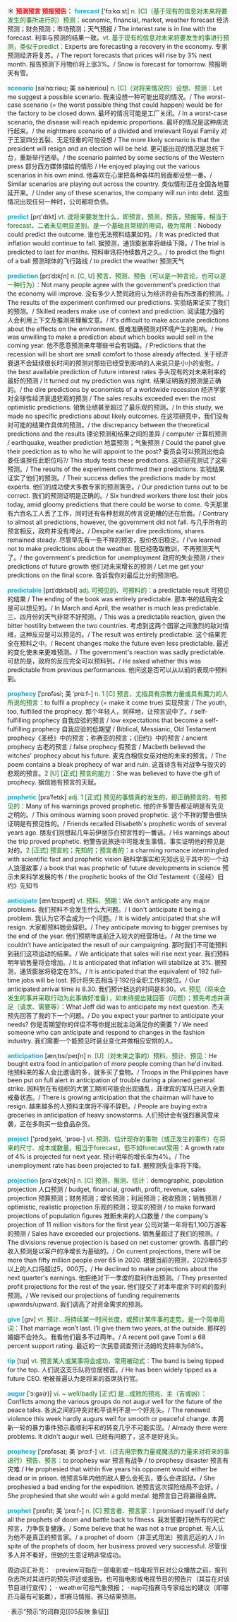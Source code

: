 ☀ <font color="red">**预测预言 预报预告：**</font>
<font color="sky blue">**forecast**</font> ['fɔ:kɑːst] 
<font color="rgb(227, 108, 9)">n. [C]（基于现有的信息对未来将要发生的事所进行的）预测：</font>economic, financial, market, weather forecast 经济预测；财务预测；市场预测；天气预报 / The interest rate is in line with the forecast. 利率与预测的结果一致。<font color="rgb(227, 108, 9)">vt. 基于现有的信息对未来将要发生的事进行预测，类似于predict：</font>Experts are forecasting a recovery in the economy. 专家预测经济将复苏。/ The report forecasts that prices will rise by 3% next month. 报告预测下月物价将上涨3%。/ Snow is forecast for tomorrow. 预报明天有雪。
           
<font color="sky blue">**scenario**</font> [səˈnɑ:riəʊ; 美 səˈnærioʊ]
<font color="rgb(227, 108, 9)">n. [C]（对将来情况的）设想、预测：</font>Let me suggest a possible scenario. 我来设想一种可能出现的情况。/ The worst-case scenario (= the worst possible thing that could happen) would be for the factory to be closed down. 最坏的情况可能是工厂关闭。/ In a worst-case scenario, the disease will reach epidemic proportions. 最坏的情况是这种病流行起来。/ the nightmare scenario of a divided and irrelevant Royal Family 对于王室四分五裂、无足轻重的可怕设想 / The more likely scenario is that the president will resign and an election will be held. 更可能出现的情况是总统下台，重新举行选举。/ the scenario painted by some sections of the Western press 部分西方媒体描绘的情形 / He enjoyed playing out the various scenarios in his own mind. 他喜欢在心里把各种各样的局面都设想一番。/ Similar scenarios are playing out across the country. 类似情形正在全国各地蔓延开来。/ Under any of these scenarios, the company will run into debt. 这些情况出现任何一种时，公司都将负债。

<font color="sky blue">**predict**</font> [prɪ'dɪkt] 
<font color="rgb(227, 108, 9)">vt. 说将来要发生什么，即预言，预测，预告，预报等，相当于forecast，二者未见明显差别。是一个基础且常规的用词，极为常用：</font>Nobody could predict the outcome. 谁也无法预料结果如何。/ It was predicted that inflation would continue to fall. 据预测，通货膨胀率将继续下降。/ The trial is predicted to last for months. 预料审讯将持续数月之久。/ to predict the flight of a ball 预测球体的飞行路线 / to predict the weather 预测天气
           
<font color="sky blue">**prediction**</font> [prɪˈdɪkʃn]
<font color="rgb(227, 108, 9)">n. [C, U] 预言、预测、预告（可以是一种言论，也可以是一种行为）：</font>Not many people agree with the government's prediction that the economy will improve. 没有多少人赞同政府认为经济将会有所改善的预测。/ The results of the experiment confirmed our predictions. 实验结果证实了我们的预测。/ Skilled readers make use of context and prediction. 阅读能力强的人会利用上下文及推测来理解文意。/ It's difficult to make accurate predictions about the effects on the environment. 很难准确预测对环境产生的影响。/ He was unwilling to make a prediction about which books would sell in the coming year. 他不愿意预测来年哪些书会有销路。/ Predictions that the recession will be short are small comfort to those already affected. 关于经济衰退不会延续很长时间的预测对那些已经受到影响的人来说只是小小的安慰。/ the best available prediction of future interest rates 手头现有的对未来利率的最好的预测 / It turned out my prediction was right. 结果证明我的预测是正确的。/ the dire predictions by economists of a worldwide recession 经济学家对全球性经济衰退悲观的预测 / The sales results exceeded even the most optimistic predictions. 销售业绩甚至超过了最乐观的预测。/ In this study, we made no specific predictions about likely outcomes. 在这项研究中，我们没有对可能的结果作具体的预测。/ the discrepancy between the theoretical predictions and the results 理论预测和结果之间的差异 / computer 计算机预测 / earthquake, weather prediction 地震预测；气象预测 / Could the panel give their prediction as to who he will appoint to the post? 委员会可以预测出他会委任谁担任此职位吗?/ This study tests these predictions. 这项研究测试了这些预测。/ The results of the experiment confirmed their predictions. 实验结果证实了他们的预测。/ Their success defies the predictions made by most experts. 他们的成功使大多数专家的预测落空。/ Our prediction turns out to be correct. 我们的预测证明是正确的。/ Six hundred workers there lost their jobs today, amid gloomy predictions that there could be worse to come. 今天那里有六百名工人丢了工作，同时还有各种悲观的传言说更糟的还在后面。/ Contrary to almost all predictions, however, the government did not fall. 与几乎所有的预言相反，政府并没有垮台。/ Despite earlier dire predictions, shares remained steady. 尽管早先有一些不祥的预言，股价依旧稳定。/ I've learned not to make predictions about the weather. 我已经吸取教训，不再预测天气了。/ the government's prediction for unemployment 政府的失业预测 / their predictions of future growth 他们对未来增长的预测 / Let me get your predictions on the final score. 告诉我你对最后比分的预测吧。                      

<font color="sky blue">**predictable**</font> [prɪˈdɪktəbl]
<font color="rgb(227, 108, 9)">adj. 可预见的、可预料的：</font>a predictable result 可预见的结果 / The ending of the book was entirely predictable. 那本书的结局完全是可以想见的。/ In March and April, the weather is much less predictable. 三、四月份的天气非常不好预测。/ This was a predictable reaction, given the bitter hostility between the two countries. 考虑到这两个国家之间激烈的敌对情绪，这种反应是可以预见的。/ The result was entirely predictable. 这个结果完全在预料之中。/ Recent changes make the future even less predictable. 最近的变化使未来更难预测。/ The government's reaction was sadly predictable. 可悲的是，政府的反应完全可以预料到。/ He asked whether this was predictable from previous performances. 他问这是否可以从以前的表现中预料到。
           
<font color="sky blue">**prophecy**</font> [ˈprɒfəsi; 美 ˈprɑ:f-]
<font color="rgb(227, 108, 9)">n. 1 [C] 预言，尤指具有宗教力量或具有魔力的人所说的预言：</font>to fulfil a prophecy (= make it come true) 实现预言 / The youth, too, fulfilled the prophecy. 那个年轻人，同样地，让预言说中了。/ self-fulfilling prophecy 自我应验的预言 / low expectations that become a self-fulfilling prophecy 自我应验的低期望 / Biblical, Messianic, Old Testament prophecy《圣经》中的预言；弥赛亚的预言；《旧约》中的预言 / ancient prophecy 古老的预言 / false prophecy 假预言 / Macbeth believed the witches' prophecy about his future. 麦克白相信女巫对他的未来的预言。/ The poem contains a bleak prophecy of war and ruin. 这首诗含有对战争与毁灭的悲观的预言。<font color="rgb(227, 108, 9)">2 [U] [正式] 预言的能力：</font>She was believed to have the gift of prophecy. 据信她有预言的天赋。
           
<font color="sky blue">**prophetic**</font> [prəˈfetɪk]
<font color="rgb(227, 108, 9)">adj. 1 [正式] 预见的事情真的发生的，即正确预言的、有预见的：</font>Many of his warnings proved prophetic. 他的许多警告都证明是有先见之明的。/ This ominous warning soon proved prophetic. 这个不祥的警告很快证明是有预见性的。/ Friends recalled Elisabeth's prophetic words of several years ago. 朋友们回想起几年前伊丽莎白预言性的一番话。/ His warnings about the trip proved prophetic. 他警告说旅途中可能发生事情，事实证明他的预见是对的。<font color="rgb(227, 108, 9)">2 [正式] 预言的；先知的；预言者的：</font>a charming romance intermingled with scientific fact and prophetic vision 融科学事实和先知远见于其中的一个动人浪漫故事 / a book that was prophetic of future developments in science 预示未来科学发展的书 / the prophetic books of the Old Testament《〈圣经〉旧约》先知书

<font color="sky blue">**anticipate**</font> [ænˈtɪsɪpeɪt]
<font color="rgb(227, 108, 9)">vt. 预料、预期：</font>We don't anticipate any major problems. 我们预料不会发生什么大问题。/ I don't anticipate it being a problem. 我认为它不会成为一个问题。/ It is widely anticipated that she will resign. 大家都预料她会辞职。/ They anticipate moving to bigger premises by the end of the year. 他们预期年底前迁入较大的经营场址。/ At the time we couldn't have anticipated the result of our campaigning. 那时我们不可能预料到我们这项运动的结果。/ We anticipate that sales will rise next year. 我们预料明年销售量将会增加。/ It is anticipated that inflation will stabilize at 3%. 据预测，通货膨胀将稳定在3%。/ It is anticipated that the equivalent of 192 full-time jobs will be lost. 预计将失去相当于192份全职工作的岗位。/ Our anticipated arrival time is 8.30. 我们预计抵达的时间是8:30。<font color="rgb(227, 108, 9)">vt. 预见（将来会发生的事并采取行动为此事做好准备），如未待提出就回答（问题）；预先考虑并满足（请求、需要等）：</font>What Jeff did was to anticipate my next question. 杰夫预先回答了我的下一个问题。/ Do you expect your partner to anticipate your needs? 你是否期望你的伴侣不等你提出就主动满足你的需要？/ We need someone who can anticipate and respond to changes in the fashion industry. 我们需要一个能预见时装业变化并做相应安排的人。
           
<font color="sky blue">**anticipation**</font> [ænˌtɪsɪˈpeɪʃn]
<font color="rgb(227, 108, 9)">n. [U]（对未来之事的）预料、预计、预见：</font>He bought extra food in anticipation of more people coming than he'd invited. 他预料来的客人会比邀请的多，就多买了食物。/ Troops in the Philippines have been put on full alert in anticipation of trouble during a planned general strike. 因料到在有组织的大罢工期间可能会出现骚乱，菲律宾的军队已进入全面戒备状态。/ There is growing anticipation that the chairman will have to resign. 越来越多的人预料主席将不得不辞职。/ People are buying extra groceries in anticipation of heavy snowstorms. 人们预计会有强烈暴风雪来袭，正在多购买一些食品杂货。

<font color="sky blue">**project**</font> ['prɒdʒekt, 'prəʊ-] 
<font color="rgb(227, 108, 9)">vt. 预测、估计现存的事物（或正发生的事件）在将来的尺寸、成本或数量，相当于forecast，但不如forecast常用：</font>A growth rate of 4% is projected for next year. 预计明年的增长率为4%。/ The unemployment rate has been projected to fall. 据预测失业率将下降。
           
<font color="sky blue">**projection**</font> [prəˈdʒekʃn]
<font color="rgb(227, 108, 9)">n. [C] 预测、推测、估计：</font>demographic, population projection 人口预测 / budget, financial, growth, profit, revenue, sales projection 预算预测；财务预测；增长预测；利润预测；税收预测；销售预测 / optimistic, realistic projection 乐观的预测；现实的预测 / to make forward projections of population figures 推断未来的人口数量 / the company's projection of 11 million visitors for the first year 公司对第一年将有1,100万游客的预测 / Sales have exceeded our projections. 销售量超过了我们的预测。/ The divisions revenue projection is based on net customer growth. 各部门的收入预测是以客户的净增长为基础的。/ On current projections, there will be more than fifty million people over 65 in 2020. 根据当前的预测，2020年65岁以上的人口将超过5，000万。/ He declined to make projections about the next quarter's earnings. 他拒绝对下一季度的盈利作出预测。/ They presented profit projections for the rest of the year. 他们提交了对本年度余下时间的盈利预测。/ We revised our projections of funding requirements upwards/upward. 我们调高了对资金需求的预测。

<font color="sky blue">**give**</font> [ɡɪv] 
<font color="rgb(227, 108, 9)">vt. 预计…将持续某一时间长度，或预计某件事的走势。是一个简单用词：</font>That marriage won’t last. I’ll give them two years, at the outside. 那样的婚姻不会持久。我看他们最多不过两年。/ A recent poll gave Toml a 68 percent support rating. 最近的一次民意调查预计汤姆的支持率为68%。

<font color="sky blue">**tip**</font> [tɪp] 
<font color="rgb(227, 108, 9)">vt. 预言某人或某事将会成功，常用被动式：</font>The band is being tipped for the top. 人们说这支乐队将位居榜首。/ He has been widely tipped as a future CEO. 他被普遍认为是将来的首席执行官。
           
<font color="sky blue">**augur**</font> [ˈɔ:gə(r)]
<font color="rgb(227, 108, 9)">vi. ~ well/badly [正式] 是…成败的预兆、主（吉或凶）：</font>Conflicts among the various groups do not augur well for the future of the peace talks. 各派之间的冲突对和平谈判不是一个好兆头。/ The renewed violence this week hardly augurs well for smooth or peaceful change. 本周新一轮的暴力事件预示着顺利平和的转变几乎不可能实现。/ Already there were problems. It didn't augur well. 已经有问题了，这不是好兆头。
           
<font color="sky blue">**prophesy**</font> [ˈprɒfəsaɪ; 美 ˈprɑ:f-]
<font color="rgb(227, 108, 9)">vt.（过去用宗教力量或魔法的力量来对将来的事进行）预告、预言：</font>to prophesy war 预言有战争 / to prophesy disaster 预言有灾难 / He prophesied that within five years his opponent would either be dead or in prison. 他预言5年内他的敌人要么会死去，要么会进监狱。/ She prophesied a bad ending for the expedition. 她预言这次探险结局不会好。/ She prophesied that she would win a gold medal. 她预言自己将赢得金牌。
           
<font color="sky blue">**prophet**</font> [ˈprɒfɪt; 美 ˈprɑ:f-]
<font color="rgb(227, 108, 9)">n. [C] 预言者、预言家：</font>I promised myself I'd defy all the prophets of doom and battle back to fitness. 我发誓要打破所有的死亡预言，力争恢复健康。/ Some believe that he was not a true prophet. 有人认为他不是真正的预言家。/ a prophet of doom（非正式用法）预言厄运的人 / In spite of the prophets of doom, her business proved very successful. 尽管很多人并不看好，但她的生意证明非常成功。

周边词汇补充：
· preview可指在一部电影或一档电视节目对公众播放之前，报刊杂志所对其进行的预先评述或报告。也可指电影或电视节目的预告片（其旨在对该节目进行宣传）；
· weather可指气象预报；
· nap可指赛马专家给出的建议（即哪匹马最有可能赢），即赛马情报、赛马结果预测。

· 表示“预示”的词群见[[05反映 象征]]
